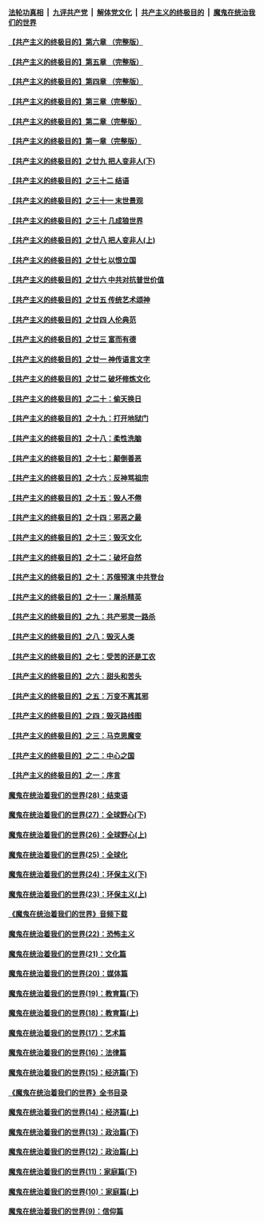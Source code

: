 ####  [法轮功真相](../../../../basic/blob/master/README.md?t=05081431) &nbsp;|&nbsp; [九评共产党](../../../../9ping.md/blob/master/README.md?t=05081431) &nbsp;|&nbsp; [解体党文化](../../../../jtdwh.md/blob/master/README.md?t=05081431)  &nbsp;|&nbsp; [共产主义的终极目的](../../../../gczydzjmd.md/blob/master/README.md?t=05081431) &nbsp;|&nbsp; [魔鬼在统治我们的世界](../../../../mgztzwmdsj.md/blob/master/README.md?t=05081431) 

#### [【共产主义的终极目的】第六章 （完整版）](../pages/nsc422/n11428913.md?t=05081431) 

#### [【共产主义的终极目的】第五章 （完整版）](../pages/nsc422/n11428912.md?t=05081431) 

#### [【共产主义的终极目的】第四章 （完整版）](../pages/nsc422/n11428907.md?t=05081431) 

#### [【共产主义的终极目的】第三章（完整版）](../pages/nsc422/n11428848.md?t=05081431) 

#### [【共产主义的终极目的】第二章（完整版）](../pages/nsc422/n11428831.md?t=05081431) 

#### [【共产主义的终极目的】第一章（完整版）](../pages/nsc422/n11417651.md?t=05081431) 

#### [【共产主义的终极目的】之廿九 把人变非人(下)](../pages/nsc422/n11344140.md?t=05081431) 

#### [【共产主义的终极目的】之三十二 结语](../pages/nsc422/n11360535.md?t=05081431) 

#### [【共产主义的终极目的】之三十一 末世景观](../pages/nsc422/n11351129.md?t=05081431) 

#### [【共产主义的终极目的】之三十 几成狼世界](../pages/nsc422/n11348280.md?t=05081431) 

#### [【共产主义的终极目的】之廿八 把人变非人(上)](../pages/nsc422/n11340492.md?t=05081431) 

#### [【共产主义的终极目的】之廿七 以恨立国](../pages/nsc422/n11336944.md?t=05081431) 

#### [【共产主义的终极目的】之廿六 中共对抗普世价值](../pages/nsc422/n11324785.md?t=05081431) 

#### [【共产主义的终极目的】之廿五 传统艺术颂神](../pages/nsc422/n11296396.md?t=05081431) 

#### [【共产主义的终极目的】之廿四 人伦典范](../pages/nsc422/n11296397.md?t=05081431) 

#### [【共产主义的终极目的】之廿三 富而有德](../pages/nsc422/n11283598.md?t=05081431) 

#### [【共产主义的终极目的】之廿一 神传语言文字](../pages/nsc422/n11263265.md?t=05081431) 

#### [【共产主义的终极目的】之廿二 破坏修炼文化](../pages/nsc422/n11245728.md?t=05081431) 

#### [【共产主义的终极目的】之二十：偷天换日](../pages/nsc422/n11238846.md?t=05081431) 

#### [【共产主义的终极目的】之十九：打开地狱门](../pages/nsc422/n11206376.md?t=05081431) 

#### [【共产主义的终极目的】之十八：柔性洗脑](../pages/nsc422/n11199994.md?t=05081431) 

#### [【共产主义的终极目的】之十七：颠倒善恶](../pages/nsc422/n11179782.md?t=05081431) 

#### [【共产主义的终极目的】之十六：反神骂祖宗](../pages/nsc422/n11166798.md?t=05081431) 

#### [【共产主义的终极目的】之十五：毁人不倦](../pages/nsc422/n11166792.md?t=05081431) 

#### [【共产主义的终极目的】之十四：邪恶之最](../pages/nsc422/n11150249.md?t=05081431) 

#### [【共产主义的终极目的】之十三：毁灭文化](../pages/nsc422/n11135227.md?t=05081431) 

#### [【共产主义的终极目的】之十二：破坏自然](../pages/nsc422/n11135214.md?t=05081431) 

#### [【共产主义的终极目的】之十：苏俄预演 中共登台](../pages/nsc422/n11118424.md?t=05081431) 

#### [【共产主义的终极目的】之十一：屠杀精英](../pages/nsc422/n11118442.md?t=05081431) 

#### [【共产主义的终极目的】之九：共产邪灵一路杀](../pages/nsc422/n11114139.md?t=05081431) 

#### [【共产主义的终极目的】之八：毁灭人类](../pages/nsc422/n11108503.md?t=05081431) 

#### [【共产主义的终极目的】之七：受苦的还是工农](../pages/nsc422/n11101809.md?t=05081431) 

#### [【共产主义的终极目的】之六：甜头和苦头](../pages/nsc422/n11096971.md?t=05081431) 

#### [【共产主义的终极目的】之五：万变不离其邪](../pages/nsc422/n11091285.md?t=05081431) 

#### [【共产主义的终极目的】之四：毁灭路线图](../pages/nsc422/n11086284.md?t=05081431) 

#### [【共产主义的终极目的】之三：马克思魔变](../pages/nsc422/n11061941.md?t=05081431) 

#### [【共产主义的终极目的】之二：中心之国](../pages/nsc422/n11047728.md?t=05081431) 

#### [【共产主义的终极目的】之一：序言](../pages/nsc422/n11086077.md?t=05081431) 

#### [魔鬼在统治着我们的世界(28)：结束语](../pages/nsc422/n10936246.md?t=05081431) 

#### [魔鬼在统治着我们的世界(27)：全球野心(下)](../pages/nsc422/n10928319.md?t=05081431) 

#### [魔鬼在统治着我们的世界(26)：全球野心(上)](../pages/nsc422/n10900318.md?t=05081431) 

#### [魔鬼在统治着我们的世界(25)：全球化](../pages/nsc422/n10788205.md?t=05081431) 

#### [魔鬼在统治着我们的世界(24)：环保主义(下)](../pages/nsc422/n10695307.md?t=05081431) 

#### [魔鬼在统治着我们的世界(23)：环保主义(上)](../pages/nsc422/n10688613.md?t=05081431) 

#### [《魔鬼在统治着我们的世界》音频下载](../pages/nsc422/n10635553.md?t=05081431) 

#### [魔鬼在统治着我们的世界(22)：恐怖主义](../pages/nsc422/n10614727.md?t=05081431) 

#### [魔鬼在统治着我们的世界(21)：文化篇](../pages/nsc422/n10597706.md?t=05081431) 

#### [魔鬼在统治着我们的世界(20)：媒体篇](../pages/nsc422/n10586579.md?t=05081431) 

#### [魔鬼在统治着我们的世界(19)：教育篇(下)](../pages/nsc422/n10564808.md?t=05081431) 

#### [魔鬼在统治着我们的世界(18)：教育篇(上)](../pages/nsc422/n10526970.md?t=05081431) 

#### [魔鬼在统治着我们的世界(17)：艺术篇](../pages/nsc422/n10499093.md?t=05081431) 

#### [魔鬼在统治着我们的世界(16)：法律篇](../pages/nsc422/n10485969.md?t=05081431) 

#### [魔鬼在统治着我们的世界(15)：经济篇(下)](../pages/nsc422/n10469975.md?t=05081431) 

#### [《魔鬼在统治着我们的世界》全书目录](../pages/nsc422/n10464261.md?t=05081431) 

#### [魔鬼在统治着我们的世界(14)：经济篇(上)](../pages/nsc422/n10457370.md?t=05081431) 

#### [魔鬼在统治着我们的世界(13)：政治篇(下)](../pages/nsc422/n10448270.md?t=05081431) 

#### [魔鬼在统治着我们的世界(12)：政治篇(上)](../pages/nsc422/n10444576.md?t=05081431) 

#### [魔鬼在统治着我们的世界(11)：家庭篇(下)](../pages/nsc422/n10440961.md?t=05081431) 

#### [魔鬼在统治着我们的世界(10)：家庭篇(上)](../pages/nsc422/n10435448.md?t=05081431) 

#### [魔鬼在统治着我们的世界(9)：信仰篇](../pages/nsc422/n10432159.md?t=05081431) 


